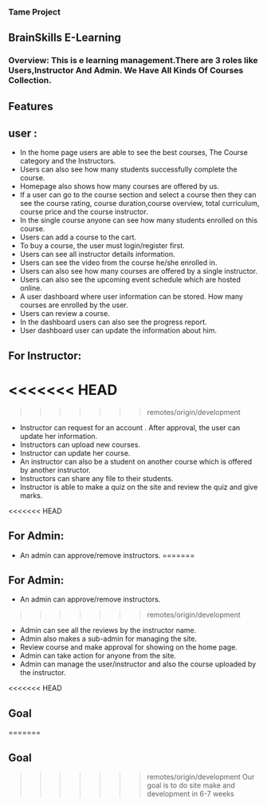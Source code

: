 ### Tame Project

## BrainSkills E-Learning

### Overview: This is e learning management.There are 3 roles like Users,Instructor And Admin. We Have All Kinds Of Courses Collection.

## Features

## user :

- In the home page users are able to see the best courses, The Course category and the Instructors.
- Users can also see how many students successfully complete the course.
- Homepage also shows how many courses are offered by us.
- If a user can go to the course section and select a course then they can see the course rating, course duration,course overview, total curriculum, course price and the course instructor.
- In the single course anyone can see how many students enrolled on this course.
- Users can add a course to the cart.
- To buy a course, the user must login/register first.
- Users can see all instructor details information.
- Users can see the video from the course he/she enrolled in.
- Users can also see how many courses are offered by a single instructor.
- Users can also see the upcoming event schedule which are hosted online.
- A user dashboard where user information can be stored. How many courses are enrolled by the user.
- Users can review a course.
- In the dashboard users can also see the progress report.
- User dashboard user can update the information about him.

## For Instructor:
<<<<<<< HEAD
=======

>>>>>>> remotes/origin/development
- Instructor can request for an account . After approval, the user can update her information.
- Instructors can upload new courses.
- Instructor can update her course.
- An instructor can also be a student on another course which is offered by another instructor.
- Instructors can share any file to their students.
- Instructor is able to make a quiz on the site and review the quiz and give marks.

<<<<<<< HEAD

## For Admin:
- An admin  can approve/remove instructors.
=======
## For Admin:

- An admin can approve/remove instructors.
>>>>>>> remotes/origin/development
- Admin can see all the reviews by the instructor name.
- Admin also makes a sub-admin for managing the site.
- Review course and make approval for showing on the home page.
- Admin can take action for anyone from the site.
- Admin can manage the user/instructor and also the course uploaded by the instructor.

<<<<<<< HEAD

## Goal
=======
## Goal

>>>>>>> remotes/origin/development
Our goal is to do site make and development in 6-7 weeks
